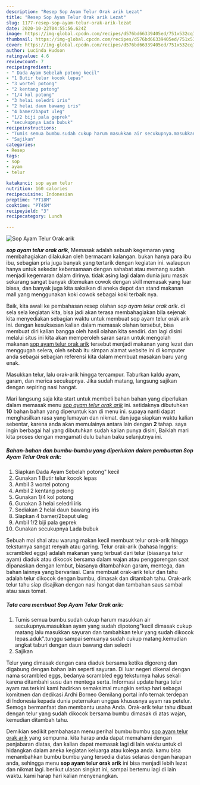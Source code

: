 ```yaml
---
description: "Resep Sop Ayam Telur Orak arik Lezat"
title: "Resep Sop Ayam Telur Orak arik Lezat"
slug: 1177-resep-sop-ayam-telur-orak-arik-lezat
date: 2020-10-22T04:55:56.624Z
image: https://img-global.cpcdn.com/recipes/d576bd66339405ed/751x532cq70/sop-ayam-telur-orak-arik-foto-resep-utama.jpg
thumbnail: https://img-global.cpcdn.com/recipes/d576bd66339405ed/751x532cq70/sop-ayam-telur-orak-arik-foto-resep-utama.jpg
cover: https://img-global.cpcdn.com/recipes/d576bd66339405ed/751x532cq70/sop-ayam-telur-orak-arik-foto-resep-utama.jpg
author: Lucinda Hudson
ratingvalue: 4.6
reviewcount: 7
recipeingredient:
- " Dada Ayam Sebelah potong kecil"
- "1 Butir telur kocok lepas"
- "3 wortel potong"
- "2 kentang potong"
- "1/4 kol potong"
- "3 helai seledri iris"
- "2 helai daun bawang iris"
- "4 bamer2baput uleg"
- "1/2 biji pala geprek"
- "secukupnya Lada bubuk"
recipeinstructions:
- "Tumis semua bumbu.sudah cukup harum masukkan air secukupnya.masukkan ayam yang sudah dipotong&#34;kecil dimasak cukup matang lalu masukkan sayuran dan tambahkan telur yang sudah dikocok lepas.aduk&#34;.tunggu sampai semuanya sudah cukup matang.kemudian angkat taburi dengan daun bawang dan seledri"
- "Sajikan"
categories:
- Resep
tags:
- sop
- ayam
- telur

katakunci: sop ayam telur 
nutrition: 160 calories
recipecuisine: Indonesian
preptime: "PT18M"
cooktime: "PT45M"
recipeyield: "3"
recipecategory: Lunch

---
```



![Sop Ayam Telur Orak arik](https://img-global.cpcdn.com/recipes/d576bd66339405ed/751x532cq70/sop-ayam-telur-orak-arik-foto-resep-utama.jpg)

<b><i>sop ayam telur orak arik</i></b>, Memasak adalah sebuah kegemaran yang membahagiakan dilakukan oleh bermacam kalangan. bukan hanya para ibu ibu, sebagian pria juga banyak yang tertarik dengan kegiatan ini. walaupun hanya untuk sekedar kebersamaan dengan sahabat atau memang sudah menjadi kegemaran dalam dirinya. tidak asing lagi dalam dunia juru masak sekarang sangat banyak ditemukan cowok dengan skill memasak yang luar biasa, dan banyak juga kita saksikan di aneka depot dan stand makanan mall yang menggunakan koki cowok sebagai koki terbaik nya.

Baik, kita awali ke pembahasan resep olahan <i>sop ayam telur orak arik</i>. di sela sela kegiatan kita, bisa jadi akan terasa membahagiakan bila sejenak kita menyediakan sebagian waktu untuk membuat sop ayam telur orak arik ini. dengan kesuksesan kalian dalam memasak olahan tersebut, bisa membuat diri kalian bangga oleh hasil olahan kita sendiri. dan lagi disini melalui situs ini kita akan memperoleh saran saran untuk mengolah makanan <u>sop ayam telur orak arik</u> tersebut menjadi makanan yang lezat dan menggugah selera, oleh sebab itu simpan alamat website ini di komputer anda sebagai sebagian referensi kita dalam membuat masakan baru yang enak.

Masukkan telur, lalu orak-arik hingga tercampur. Taburkan kaldu ayam, garam, dan merica secukupnya. Jika sudah matang, langsung sajikan dengan sepiring nasi hangat.


Mari langsung saja kita start untuk membeli bahan bahan yang diperlukan dalam memasak menu <u><i>sop ayam telur orak arik</i></u> ini. setidaknya dibutuhkan <b>10</b> bahan bahan yang diperuntuk kan di menu ini. supaya nanti dapat menghasilkan rasa yang lumayan dan nikmat. dan juga siapkan waktu kalian sebentar, karena anda akan memulainya antara lain dengan <b>2</b> tahap. saya ingin berbagai hal yang dibutuhkan sudah kalian punya disini, Baiklah mari kita proses dengan mengamati dulu bahan baku selanjutnya ini.

<!--inarticleads1-->

##### Bahan-bahan dan bumbu-bumbu yang diperlukan dalam pembuatan Sop Ayam Telur Orak arik:

1. Siapkan  Dada Ayam Sebelah potong&#34; kecil
1. Gunakan 1 Butir telur kocok lepas
1. Ambil 3 wortel potong
1. Ambil 2 kentang potong
1. Gunakan 1/4 kol potong
1. Gunakan 3 helai seledri iris
1. Sediakan 2 helai daun bawang iris
1. Siapkan 4 bamer/2baput uleg
1. Ambil 1/2 biji pala geprek
1. Gunakan secukupnya Lada bubuk


Sebuah mai shai atau warung makan kecil membuat telur orak-arik hingga teksturnya sangat renyah atau garing. Telur orak-arik (bahasa Inggris: scrambled eggs) adalah makanan yang terbuat dari telur (biasanya telur ayam) diaduk atau dikocok bersama dalam wajan atau penggorengan saat dipanaskan dengan lembut, biasanya ditambahkan garam, mentega, dan bahan lainnya yang bervariasi. Cara membuat orak-arik telur dan tahu adalah telur dikocok dengan bumbu, dimasak dan ditambah tahu. Orak-arik telur tahu siap disajikan dengan nasi hangat dan tambahan saus sambal atau saus tomat. 

<!--inarticleads2-->

##### Tata cara membuat Sop Ayam Telur Orak arik:

1. Tumis semua bumbu.sudah cukup harum masukkan air secukupnya.masukkan ayam yang sudah dipotong&#34;kecil dimasak cukup matang lalu masukkan sayuran dan tambahkan telur yang sudah dikocok lepas.aduk&#34;.tunggu sampai semuanya sudah cukup matang.kemudian angkat taburi dengan daun bawang dan seledri
1. Sajikan


Telur yang dimasak dengan cara diaduk bersama ketika digoreng dan digabung dengan bahan lain seperti sayuran. Di luar negeri dikenal dengan nama scrambled eggs, bedanya scrambled egg teksturnya halus sekali karena ditambahi susu dan mentega serta. Informasi update harga telur ayam ras terkini kami hadirkan semaksimal mungkin setiap hari sebagai komitmen dan dedikasi Ardhi Borneo Gemilang portal info ternak terdepan di Indonesia kepada dunia peternakan unggas khususnya ayam ras petelur. Semoga bermanfaat dan membantu usaha Anda. Orak-arik telur tahu dibuat dengan telur yang sudah dikocok bersama bumbu dimasak di atas wajan, kemudian ditambah tahu. 

Demikian sedikit pembahasan menu perihal bumbu bumbu <u>sop ayam telur orak arik</u> yang sempurna. kita harap anda dapat memahami dengan penjabaran diatas, dan kalian dapat memasak lagi di lain waktu untuk di hidangkan dalam aneka kegiatan keluarga atau kolega anda. kamu bisa menambahkan bumbu bumbu yang tersedia diatas selaras dengan harapan anda, sehingga menu <b>sop ayam telur orak arik</b> ini bisa menjadi lebih lezat dan nikmat lagi. berikut ulasan singkat ini, sampai bertemu lagi di lain waktu. kami harap hari kalian menyenangkan.
